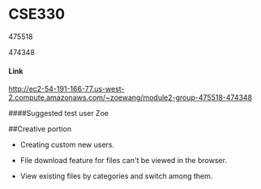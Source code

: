# CSE330

475518

474348

#### Link

http://ec2-54-191-166-77.us-west-2.compute.amazonaws.com/~zoewang/module2-group-475518-474348

####Suggested test user
Zoe

##Creative portion

- Creating custom new users.

- File download feature for files can't be viewed in the browser.

- View existing files by categories and switch among them.
